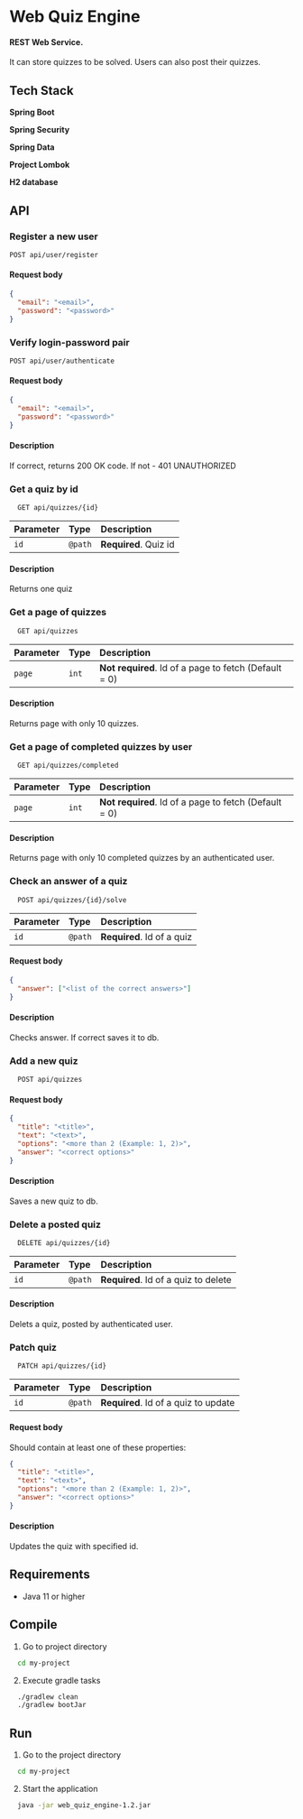 
# Web Quiz Engine

#### REST Web Service.  
It can store quizzes to be solved. Users can also post their quizzes.


## Tech Stack

**Spring Boot**

**Spring Security**

**Spring Data**

**Project Lombok**

**H2 database**
## API

### Register a new user

```
POST api/user/register
```
#### Request body

```json
{
  "email": "<email>",
  "password": "<password>"
}
```

### Verify login-password pair

```
POST api/user/authenticate
```
#### Request body

```json
{
  "email": "<email>",
  "password": "<password>"
}
```

#### Description

If correct, returns 200 OK code. If not - 401 UNAUTHORIZED

### Get a quiz by id

```
  GET api/quizzes/{id}
```

| Parameter | Type     | Description                |
| :-------- | :------- | :------------------------- |
| `id`      | `@path`  | **Required**. Quiz id      |

#### Description

Returns one quiz

### Get a page of quizzes

```
  GET api/quizzes
```

| Parameter | Type     | Description                                           |
| :-------- | :------- | :---------------------------------------------------- |
| `page`    | `int`    | **Not required**. Id of a page to fetch (Default = 0) |

#### Description

Returns page with only 10 quizzes.

### Get a page of completed quizzes by user

```
  GET api/quizzes/completed
```

| Parameter | Type     | Description                                           |
| :-------- | :------- | :---------------------------------------------------- |
| `page`    | `int`    | **Not required**. Id of a page to fetch (Default = 0) |

#### Description

Returns page with only 10 completed quizzes by an authenticated user.

### Check an answer of a quiz

```
  POST api/quizzes/{id}/solve
```

| Parameter | Type     | Description                |
| :-------- | :------- | :------------------------- |
| `id`      | `@path`  | **Required**. Id of a quiz |

#### Request body

```json
{
  "answer": ["<list of the correct answers>"]
}
```

#### Description

Checks answer. If correct saves it to db.

### Add a new quiz

```
  POST api/quizzes
```

#### Request body

```json
{
  "title": "<title>",
  "text": "<text>",
  "options": "<more than 2 (Example: 1, 2)>",
  "answer": "<correct options>"
}
```

#### Description

Saves a new quiz to db.

### Delete a posted quiz

```
  DELETE api/quizzes/{id}
```

| Parameter | Type     | Description                          |
| :-------- | :------- | :----------------------------------- |
| `id`      | `@path`  | **Required**. Id of a quiz to delete |

#### Description

Delets a quiz, posted by authenticated user.

### Patch quiz

```
  PATCH api/quizzes/{id}
```

| Parameter | Type     | Description                          |
| :-------- | :------- | :----------------------------------- |
| `id`      | `@path`  | **Required**. Id of a quiz to update |

#### Request body

Should contain at least one of these properties:

```json
{
  "title": "<title>",
  "text": "<text>",
  "options": "<more than 2 (Example: 1, 2)>",
  "answer": "<correct options>"
}
```

#### Description

Updates the quiz with specified id.
## Requirements

* Java 11 or higher

## Compile

1. Go to project directory
```bash
  cd my-project
```

2. Execute gradle tasks
```bash
  ./gradlew clean
  ./gradlew bootJar
```

## Run

1. Go to the project directory

```bash
  cd my-project
```

2. Start the application

```bash
  java -jar web_quiz_engine-1.2.jar
```

